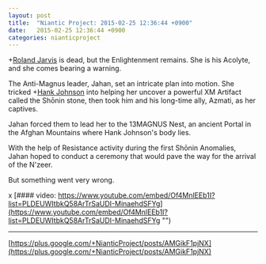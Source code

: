 ```yaml
---
layout: post
title:  "Niantic Project: 2015-02-25 12:36:44 +0900"
date:   2015-02-25 12:36:44 +0900
categories: nianticproject
---
```

+[Roland Jarvis](https://plus.google.com/103568659333550762891 "") is dead, but the Enlightenment remains. She is his Acolyte, and she comes bearing a warning.

The Anti-Magnus leader, Jahan, set an intricate plan into motion. She tricked +[Hank Johnson](https://plus.google.com/117792105926525258257 "") into helping her uncover a powerful XM Artifact called the Shōnin stone, then took him and his long-time ally, Azmati, as her captives. 

Jahan forced them to lead her to the 13MAGNUS Nest, an ancient Portal in the Afghan Mountains where Hank Johnson's body lies.

With the help of Resistance activity during the first Shōnin Anomalies, Jahan hoped to conduct a ceremony that would pave the way for the arrival of the N'zeer.

But something went very wrong.

x
[#### video: https://www.youtube.com/embed/Of4MnlEEb1I?list=PLDEUWItbkQ58ArTrSaUDI-MinaehdSFYg](https://www.youtube.com/embed/Of4MnlEEb1I?list=PLDEUWItbkQ58ArTrSaUDI-MinaehdSFYg "")
- - -
[https://plus.google.com/+NianticProject/posts/AMGikF1pjNX](https://plus.google.com/+NianticProject/posts/AMGikF1pjNX)
